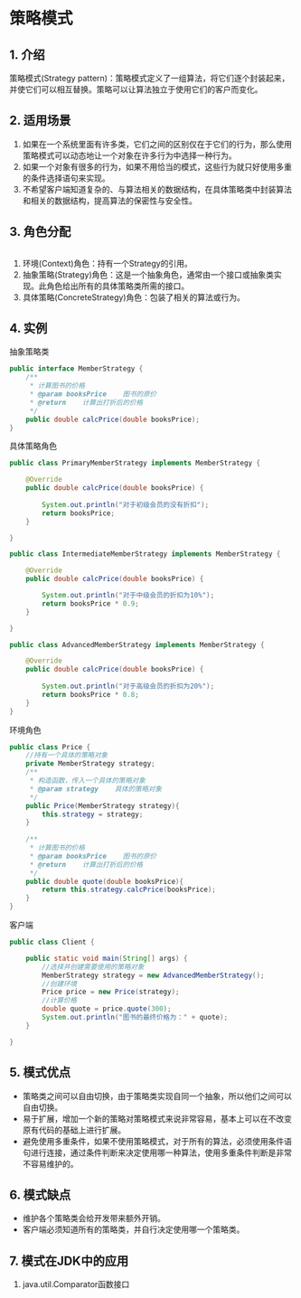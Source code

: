 # 策略模式
## 1. 介绍
策略模式(Strategy pattern)：策略模式定义了一组算法，将它们逐个封装起来，并使它们可以相互替换。策略可以让算法独立于使用它们的客户而变化。  

## 2. 适用场景
1. 如果在一个系统里面有许多类，它们之间的区别仅在于它们的行为，那么使用策略模式可以动态地让一个对象在许多行为中选择一种行为。
2. 如果一个对象有很多的行为，如果不用恰当的模式，这些行为就只好使用多重的条件选择语句来实现。  
3. 不希望客户端知道复杂的、与算法相关的数据结构，在具体策略类中封装算法和相关的数据结构，提高算法的保密性与安全性。  

## 3. 角色分配
![]()
1. 环境(Context)角色：持有一个Strategy的引用。
2. 抽象策略(Strategy)角色：这是一个抽象角色，通常由一个接口或抽象类实现。此角色给出所有的具体策略类所需的接口。  
3. 具体策略(ConcreteStrategy)角色：包装了相关的算法或行为。  

## 4. 实例
抽象策略类
```java
public interface MemberStrategy {
    /**
     * 计算图书的价格
     * @param booksPrice    图书的原价
     * @return    计算出打折后的价格
     */
    public double calcPrice(double booksPrice);
}
```

具体策略角色
```java
public class PrimaryMemberStrategy implements MemberStrategy {

    @Override
    public double calcPrice(double booksPrice) {
        
        System.out.println("对于初级会员的没有折扣");
        return booksPrice;
    }

}
```

```java
public class IntermediateMemberStrategy implements MemberStrategy {

    @Override
    public double calcPrice(double booksPrice) {

        System.out.println("对于中级会员的折扣为10%");
        return booksPrice * 0.9;
    }

}
```

```java
public class AdvancedMemberStrategy implements MemberStrategy {

    @Override
    public double calcPrice(double booksPrice) {
        
        System.out.println("对于高级会员的折扣为20%");
        return booksPrice * 0.8;
    }
}
```

环境角色
```java
public class Price {
    //持有一个具体的策略对象
    private MemberStrategy strategy;
    /**
     * 构造函数，传入一个具体的策略对象
     * @param strategy    具体的策略对象
     */
    public Price(MemberStrategy strategy){
        this.strategy = strategy;
    }
    
    /**
     * 计算图书的价格
     * @param booksPrice    图书的原价
     * @return    计算出打折后的价格
     */
    public double quote(double booksPrice){
        return this.strategy.calcPrice(booksPrice);
    }
}
```

客户端
```java
public class Client {

    public static void main(String[] args) {
        //选择并创建需要使用的策略对象
        MemberStrategy strategy = new AdvancedMemberStrategy();
        //创建环境
        Price price = new Price(strategy);
        //计算价格
        double quote = price.quote(300);
        System.out.println("图书的最终价格为：" + quote);
    }

}
```

## 5. 模式优点
* 策略类之间可以自由切换，由于策略类实现自同一个抽象，所以他们之间可以自由切换。  
* 易于扩展，增加一个新的策略对策略模式来说非常容易，基本上可以在不改变原有代码的基础上进行扩展。  
* 避免使用多重条件，如果不使用策略模式，对于所有的算法，必须使用条件语句进行连接，通过条件判断来决定使用哪一种算法，使用多重条件判断是非常不容易维护的。  

## 6. 模式缺点
* 维护各个策略类会给开发带来额外开销。  
* 客户端必须知道所有的策略类，并自行决定使用哪一个策略类。

## 7. 模式在JDK中的应用
1. java.util.Comparator函数接口